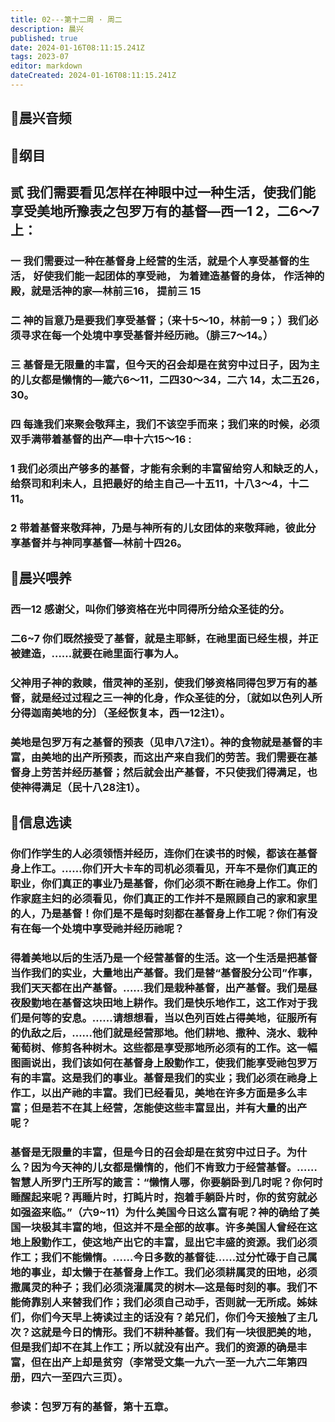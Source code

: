 ```yaml
---
title: 02---第十二周 · 周二
description: 晨兴
published: true
date: 2024-01-16T08:11:15.241Z
tags: 2023-07
editor: markdown
dateCreated: 2024-01-16T08:11:15.241Z
---
```


## 🎵晨兴音频

## 📖纲目

## 贰 我们需要看见怎样在神眼中过一种生活，使我们能享受美地所豫表之包罗万有的基督—西一1 2，二6～7上：

### 一 我们需要过一种在基督身上经营的生活，就是个人享受基督的生活， 好使我们能一起团体的享受祂， 为着建造基督的身体， 作活神的殿，就是活神的家—林前三16， 提前三 15

### 二 神的旨意乃是要我们享受基督；（来十5～10，林前一9；）我们必须寻求在每一个处境中享受基督并经历祂。（腓三7～14。）

### 三 基督是无限量的丰富，但今天的召会却是在贫穷中过日子，因为主的儿女都是懒惰的—箴六6～11，二四30～34，二六 14，太二五26，30。

### 四 每逢我们来聚会敬拜主，我们不该空手而来；我们来的时候，必须双手满带着基督的出产—申十六15～16 :

### 1 我们必须出产够多的基督，才能有余剩的丰富留给穷人和缺乏的人，给祭司和利未人，且把最好的给主自己—十五11，十八3～4，十二11。

### 2 带着基督来敬拜神，乃是与神所有的儿女团体的来敬拜祂，彼此分享基督并与神同享基督—林前十四26。

## 📖晨兴喂养

### 西一12    感谢父，叫你们够资格在光中同得所分给众圣徒的分。

### 二6~7    你们既然接受了基督，就是主耶稣，在祂里面已经生根，并正被建造，……就要在祂里面行事为人。

### 父神用子神的救赎，借灵神的圣别，使我们够资格同得包罗万有的基督，就是经过过程之三一神的化身，作众圣徒的分，〔就如以色列人所分得迦南美地的分〕（圣经恢复本，西一12注1）。

### 美地是包罗万有之基督的预表（见申八7注1）。神的食物就是基督的丰富，由美地的出产所预表，而这出产来自我们的劳苦。我们需要在基督身上劳苦并经历基督；然后就会出产基督，不只使我们得满足，也使神得满足（民十八28注1）。

## 📖信息选读

### 你们作学生的人必须领悟并经历，连你们在读书的时候，都该在基督身上作工。……你们开大卡车的司机必须看见，开车不是你们真正的职业，你们真正的事业乃是基督，你们必须不断在祂身上作工。你们作家庭主妇的必须看见，你们真正的工作并不是照顾自己的家和家里的人，乃是基督！你们是不是每时刻都在基督身上作工呢？你们有没有在每一个处境中享受祂并经历祂呢？

### 得着美地以后的生活乃是一个经营基督的生活。这一个生活是把基督当作我们的实业，大量地出产基督。我们是替“基督股分公司”作事，我们天天都在出产基督。……我们是栽种基督，出产基督。我们是昼夜殷勤地在基督这块田地上耕作。我们是快乐地作工，这工作对于我们是何等的安息。……请想想看，当以色列百姓占得美地，征服所有的仇敌之后，……他们就是经营那地。他们耕地、撒种、浇水、栽种葡萄树、修剪各种树木。这些都是享受那地所必须有的工作。这一幅图画说出，我们该如何在基督身上殷勤作工，使我们能享受祂包罗万有的丰富。这是我们的事业。基督是我们的实业；我们必须在祂身上作工，以出产祂的丰富。我们已经看见，美地在许多方面是多么丰富；但是若不在其上经营，怎能使这些丰富显出，并有大量的出产呢？

### 基督是无限量的丰富，但是今日的召会却是在贫穷中过日子。为什么？因为今天神的儿女都是懒惰的，他们不肯致力于经营基督。……智慧人所罗门王所写的箴言：“懒惰人哪，你要躺卧到几时呢？你何时睡醒起来呢？再睡片时，打盹片时，抱着手躺卧片时，你的贫穷就必如强盗来临。”（六9~11）为什么美国今日这么富有呢？神的确给了美国一块极其丰富的地，但这并不是全部的故事。许多美国人曾经在这地上殷勤作工，使这地产出它的丰富，显出它丰盛的资源。我们必须作工；我们不能懒惰。……今日多数的基督徒……过分忙碌于自己属地的事业，却太懒于在基督身上作工。我们必须耕属灵的田地，必须撒属灵的种子；我们必须浇灌属灵的树木—这是每时刻的事。我们不能倚靠别人来替我们作；我们必须自己动手，否则就一无所成。姊妹们，你们今天早上祷读过主的话没有？弟兄们，你们今天接触了主几次？这就是今日的情形。我们不耕种基督。我们有一块很肥美的地，但是我们却不在其上作工；所以就没有出产。我们的资源的确是丰富，但在出产上却是贫穷（李常受文集一九六一至一九六二年第四册，四六一至四六三页）。

### 参读：包罗万有的基督，第十五章。
<!-- Google tag (gtag.js) -->
<script async src="https://www.googletagmanager.com/gtag/js?id=G-1P8709Z16T"></script>
<script>
  window.dataLayer = window.dataLayer || [];
  function gtag(){dataLayer.push(arguments);}
  gtag('js', new Date());

  gtag('config', 'G-1P8709Z16T');
</script>